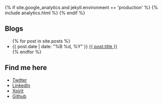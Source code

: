 <head>
{% if site.google_analytics and jekyll.environment == 'production' %}
{% include analytics.html %}
{% endif %}
</head>

## Blogs
<ul class="no-bullets">
  {% for post in site.posts %}
    <li>
      {{ post.date | date: "%B %d, %Y" }} <a href="{{ post.url }}">{{ post.title }}</a>
    </li>
  {% endfor %}
</ul>

## Find me here
- [Twitter](https://twitter.com/RikGroenewoud)
- [LinkedIn](https://www.linkedin.com/in/rikgroenewoud/)
- [Xpirit](https://xpirit.com/team/rik-groenewoud/)
- [Github](https://github.com/RikGr)